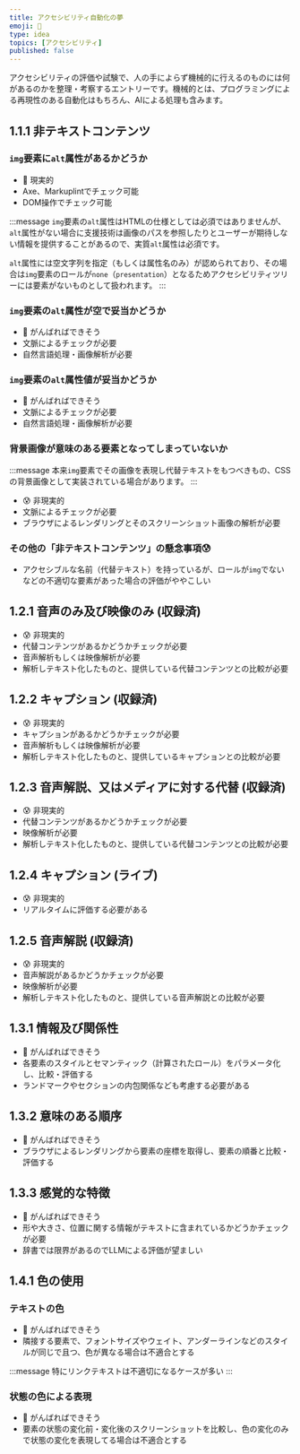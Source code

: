 ```yaml
---
title: アクセシビリティ自動化の夢
emoji: 🤖
type: idea
topics: [アクセシビリティ]
published: false
---
```


アクセシビリティの評価や試験で、人の手によらず機械的に行えるのものには何があるのかを整理・考察するエントリーです。機械的とは、プログラミングによる再現性のある自動化はもちろん、AIによる処理も含みます。

## 1.1.1 非テキストコンテンツ

### `img`要素に`alt`属性があるかどうか

- 🥰 現実的
- Axe、Markuplintでチェック可能
- DOM操作でチェック可能

:::message
`img`要素の`alt`属性はHTMLの仕様としては必須ではありませんが、`alt`属性がない場合に支援技術は画像のパスを参照したりとユーザーが期待しない情報を提供することがあるので、実質`alt`属性は必須です。

`alt`属性には空文字列を指定（もしくは属性名のみ）が認められており、その場合は`img`要素のロールが`none`（`presentation`）となるためアクセシビリティツリーには要素がないものとして扱われます。
:::

### `img`要素の`alt`属性が空で妥当かどうか

- 🤔 がんばればできそう
- 文脈によるチェックが必要
- 自然言語処理・画像解析が必要

### `img`要素の`alt`属性値が妥当かどうか

- 🤔 がんばればできそう
- 文脈によるチェックが必要
- 自然言語処理・画像解析が必要

### 背景画像が意味のある要素となってしまっていないか

:::message
本来`img`要素でその画像を表現し代替テキストをもつべきもの、CSSの背景画像として実装されている場合があります。
:::

- 😰 非現実的
- 文脈によるチェックが必要
- ブラウザによるレンダリングとそのスクリーンショット画像の解析が必要

### その他の「非テキストコンテンツ」の懸念事項😰

- アクセシブルな名前（代替テキスト）を持っているが、ロールが`img`でないなどの不適切な要素があった場合の評価がややこしい

## 1.2.1 音声のみ及び映像のみ (収録済)

- 😰 非現実的
- 代替コンテンツがあるかどうかチェックが必要
- 音声解析もしくは映像解析が必要
- 解析しテキスト化したものと、提供している代替コンテンツとの比較が必要

## 1.2.2 キャプション (収録済)

- 😰 非現実的
- キャプションがあるかどうかチェックが必要
- 音声解析もしくは映像解析が必要
- 解析しテキスト化したものと、提供しているキャプションとの比較が必要

## 1.2.3 音声解説、又はメディアに対する代替 (収録済)

- 😰 非現実的
- 代替コンテンツがあるかどうかチェックが必要
- 映像解析が必要
- 解析しテキスト化したものと、提供している代替コンテンツとの比較が必要

## 1.2.4 キャプション (ライブ)

- 😰 非現実的
- リアルタイムに評価する必要がある

## 1.2.5 音声解説 (収録済)

- 😰 非現実的
- 音声解説があるかどうかチェックが必要
- 映像解析が必要
- 解析しテキスト化したものと、提供している音声解説との比較が必要

## 1.3.1 情報及び関係性

- 🤔 がんばればできそう
- 各要素のスタイルとセマンティック（計算されたロール）をパラメータ化し、比較・評価する
- ランドマークやセクションの内包関係なども考慮する必要がある

## 1.3.2 意味のある順序

- 🤔 がんばればできそう
- ブラウザによるレンダリングから要素の座標を取得し、要素の順番と比較・評価する

## 1.3.3 感覚的な特徴

- 🤔 がんばればできそう
- 形や大きさ、位置に関する情報がテキストに含まれているかどうかチェックが必要
- 辞書では限界があるのでLLMによる評価が望ましい

## 1.4.1 色の使用

### テキストの色

- 🤔 がんばればできそう
- 隣接する要素で、フォントサイズやウェイト、アンダーラインなどのスタイルが同じで且つ、色が異なる場合は不適合とする

:::message
特にリンクテキストは不適切になるケースが多い
:::

### 状態の色による表現

- 🤔 がんばればできそう
- 要素の状態の変化前・変化後のスクリーンショットを比較し、色の変化のみで状態の変化を表現してる場合は不適合とする
